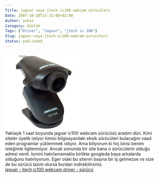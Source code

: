 ```yaml
---
Title: jaguar veya jtech ic100 webcam sürücüleri
Date: 2007-10-28T15:32:00+03:00
Author: askin
Category: Günlük
Tags: ["Driver", "Jaguar", "jtech ic 100"]
Slug: jaguar-veya-jtech-ic100-webcam-suruculeri
Status: published
---
```


![jaguar - jtech ic100 webcam](/uploads/2007/10/ic100.jpg)  
Yaklaşık 1 saat boyunda jaguar ic100 webcam sürücüsü aradım dün. Kimi siteler üyelik istiyor kimisi bilgisayardaki eksik sürücüleri bulacağını vaad eden programlar yüklemmek istiyor. Ama biliyorum ki hiç birisi benim isteğimle ilgilenmiyor. Ancak sonunda bir site bana o sürücülerin olduğu adresi verdi. İsmini hatırlamamakla birlikte googleda baya arkalarda olduğunu hatırlıyorum. Eger olaki bu sitenin başına bir iş gelmezse ve size de bu sürücü lazım olursa burdan indirebilirsiniz.  
[jaguar - jtech ic100 webcam driver - sürücü](/uploads/2007/10/ic100.zip "jaguar - jtech ic100 webcam driver - sürücü")
